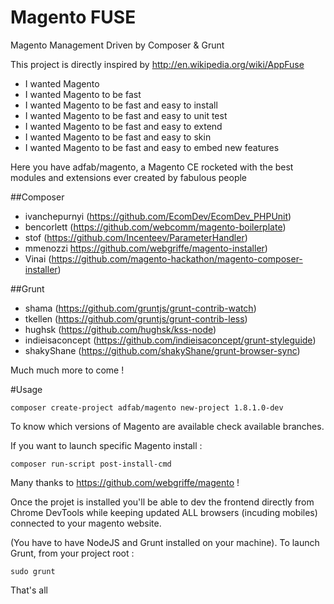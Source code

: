 Magento FUSE
============

Magento Management Driven by Composer & Grunt

This project is directly inspired by http://en.wikipedia.org/wiki/AppFuse

- I wanted Magento
- I wanted Magento to be fast
- I wanted Magento to be fast and easy to install
- I wanted Magento to be fast and easy to unit test
- I wanted Magento to be fast and easy to extend 
- I wanted Magento to be fast and easy to skin
- I wanted Magento to be fast and easy to embed new features

Here you have adfab/magento, a Magento CE rocketed with the best modules and extensions ever created by fabulous people

##Composer
- ivanchepurnyi (https://github.com/EcomDev/EcomDev_PHPUnit)
- bencorlett (https://github.com/webcomm/magento-boilerplate)
- stof (https://github.com/Incenteev/ParameterHandler)
- mmenozzi https://github.com/webgriffe/magento-installer)
- Vinai (https://github.com/magento-hackathon/magento-composer-installer)

##Grunt
- shama (https://github.com/gruntjs/grunt-contrib-watch)
- tkellen (https://github.com/gruntjs/grunt-contrib-less)
- hughsk (https://github.com/hughsk/kss-node)
- indieisaconcept (https://github.com/indieisaconcept/grunt-styleguide)
- shakyShane (https://github.com/shakyShane/grunt-browser-sync)

Much much more to come !


#Usage
```
composer create-project adfab/magento new-project 1.8.1.0-dev
```
To know which versions of Magento are available check available branches.

If you want to launch specific Magento install : 
```
composer run-script post-install-cmd
```
Many thanks to https://github.com/webgriffe/magento !

Once the projet is installed you'll be able to dev the frontend directly from Chrome DevTools while keeping updated ALL browsers (incuding mobiles)
connected to your magento website.

(You have to have NodeJS and Grunt installed on your machine).
To launch Grunt, from your project root :
```
sudo grunt
```

That's all
